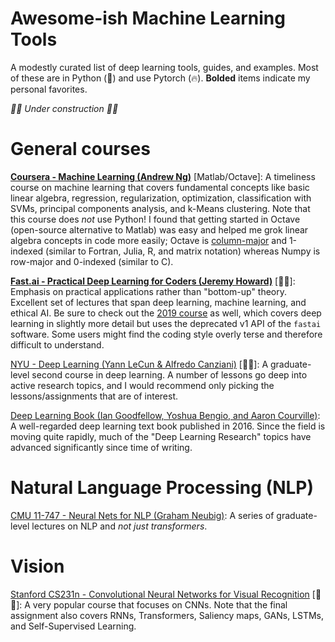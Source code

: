# Awesome-ish Machine Learning Tools

A modestly curated list of deep learning tools, guides, and examples. Most of these are in Python (🐍) and use Pytorch (🔥). **Bolded** items indicate my personal favorites.

*🚧🚧 Under construction 🚧🚧* 

# General courses

[**Coursera - Machine Learning (Andrew Ng)**](https://www.coursera.org/learn/machine-learning) [Matlab/Octave]: A timeliness course on machine learning that covers fundamental concepts like basic linear algebra, regression, regularization, optimization, classification with SVMs, principal components analysis, and k-Means clustering. Note that this course does *not* use Python! I found that getting started in Octave (open-source alternative to Matlab) was easy and helped me grok linear algebra concepts in code more easily; Octave is [column-major](https://en.wikipedia.org/wiki/Row-_and_column-major_order) and 1-indexed (similar to Fortran, Julia, R, and matrix notation) whereas Numpy is row-major and 0-indexed (similar to C).


[**Fast.ai - Practical Deep Learning for Coders (Jeremy Howard)**](https://course.fast.ai/) [🐍🔥]:  Emphasis on practical applications rather than "bottom-up" theory. Excellent set of lectures that span deep learning, machine learning, and ethical AI. Be sure to check out the [2019 course](https://course19.fast.ai/) as well, which covers deep learning in slightly more detail but uses the deprecated v1 API of the `fastai` software. Some users might find the coding style overly terse and therefore difficult to understand.

[NYU - Deep Learning (Yann LeCun & Alfredo Canziani)](https://atcold.github.io/pytorch-Deep-Learning/) [🐍🔥]: A graduate-level second course in deep learning. A number of lessons go deep into active research topics, and I would recommend only picking the lessons/assignments that are of interest.

[Deep Learning Book (Ian Goodfellow, Yoshua Bengio, and Aaron Courville)](https://www.deeplearningbook.org/): A well-regarded deep learning text book published in 2016. Since the field is moving quite rapidly, much of the "Deep Learning Research" topics have advanced significantly since time of writing.

# Natural Language Processing (NLP)

[CMU 11-747 - Neural Nets for NLP (Graham Neubig)](https://www.youtube.com/playlist?list=PL8PYTP1V4I8CJ7nMxMC8aXv8WqKYwj-aJ): A series of graduate-level lectures on NLP and *not just transformers*.

# Vision

[Stanford CS231n - Convolutional Neural Networks for Visual Recognition](https://cs231n.github.io/) [🐍🔥]: A very popular course that focuses on CNNs. Note that the final assignment also covers RNNs, Transformers, Saliency maps, GANs, LSTMs, and Self-Supervised Learning.
